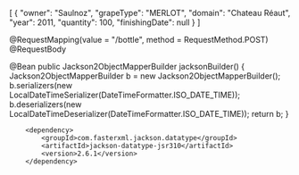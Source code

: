 
[
  {
    "owner": "Saulnoz",
    "grapeType": "MERLOT",
    "domain": "Chateau Réaut",
    "year": 2011,
    "quantity": 100,
    "finishingDate": null
  }
]

@RequestMapping(value = "/bottle", method = RequestMethod.POST)
@RequestBody

  @Bean
    public Jackson2ObjectMapperBuilder jacksonBuilder() {
        Jackson2ObjectMapperBuilder b = new Jackson2ObjectMapperBuilder();
        b.serializers(new LocalDateTimeSerializer(DateTimeFormatter.ISO_DATE_TIME));
        b.deserializers(new LocalDateTimeDeserializer(DateTimeFormatter.ISO_DATE_TIME));
        return b;
    }



		<dependency>
			<groupId>com.fasterxml.jackson.datatype</groupId>
			<artifactId>jackson-datatype-jsr310</artifactId>
			<version>2.6.1</version>
		</dependency>